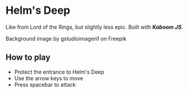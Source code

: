 # Helm's Deep

Like from Lord of the Rings, but slightly less epic. Built with **_Kaboom JS_**.

Background image by gstudioimagen1 on Freepik

## How to play

- Protect the entrance to Helm's Deep
- Use the arrow keys to move
- Press spacebar to attack
